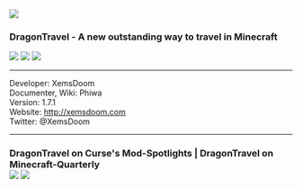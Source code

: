 <img src="https://dl.dropbox.com/u/37237580/Bukkit-Plugins/DragonTravel/Pictures/DragonTravel-Banner.png">

<h3>DragonTravel - A new outstanding way to travel in Minecraft</h3>
<a href="https://dl.dropbox.com/u/37237580/Bukkit-Plugins/DragonTravel/Versions/Changelog.txt.txt"><img src="https://dl.dropbox.com/u/37237580/Bukkit-Plugins/DragonTravel/Pictures/changelog.jpg"></a>
<a href="https://github.com/XemsDoom/DragonTravel/wiki"><img src="https://dl.dropbox.com/u/37237580/Bukkit-Plugins/DragonTravel/Pictures/Wiki.jpg"></a>
<a href="http://dev.bukkit.org/server-mods/dragontravel/tickets/"><img src="https://dl.dropbox.com/u/37237580/Bukkit-Plugins/DragonTravel/Pictures/submit.jpg"></a>
<hr/>

Developer: XemsDoom<br>
Documenter, Wiki: Phiwa<br>
Version: 1.7.1<br>
Website: http://xemsdoom.com<br>
Twitter: @XemsDoom
<hr/>

<h3>DragonTravel on Curse's Mod-Spotlights | DragonTravel on Minecraft-Quarterly<br>
<a href="http://www.curse.com/spotlight/server-mods/minecraft/45630-minecraft-plugin-spotlight-interview-dragontravel">
<img src="http://media-curse.cursecdn.com/attachments/68/869/minecraft_pxdragontravel01.png"></a>
<a href="http://mcquarterly.com/">
<img src="http://mcquarterly.com/wp-content/uploads/2012/04/banner-04.png"></a>
